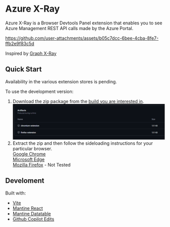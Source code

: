 # Azure X-Ray

Azure X-Ray is a Browser Devtools Panel extension that enables you to see Azure Management REST API calls made by the Azure Portal.

https://github.com/user-attachments/assets/b05c7dcc-6bee-4cba-8fe7-ffb2e9f83c5d

Inspired by [Graph X-Ray](https://graphxray.merill.net/)

## Quick Start

Availability in the various extension stores is pending.

To use the development version:

1. Download the zip package from the [build you are interested in](https://github.com/JustinGrote/azure-xray/actions).
![](assets/README/image-1.png)
1. Extract the zip and then follow the sideloading instructions for your particular browser.
<br />[Google Chrome](https://developer.chrome.com/docs/extensions/get-started/tutorial/hello-world#load-unpacked)
<br />[Microsoft Edge](https://learn.microsoft.com/en-us/microsoft-edge/extensions-chromium/getting-started/extension-sideloading)
<br />[Mozilla Firefox](https://developer.mozilla.org/en-US/docs/Mozilla/Add-ons/WebExtensions/Your_first_WebExtension#installing) - Not Tested

## Develoment

Built with:
- [Vite](https://vite.dev/)
- [Mantine React](https://mantine.dev/)
- [Mantine Datatable](https://icflorescu.github.io/mantine-datatable/)
- [Github Copilot Edits](https://code.visualstudio.com/docs/copilot/copilot-edits)
